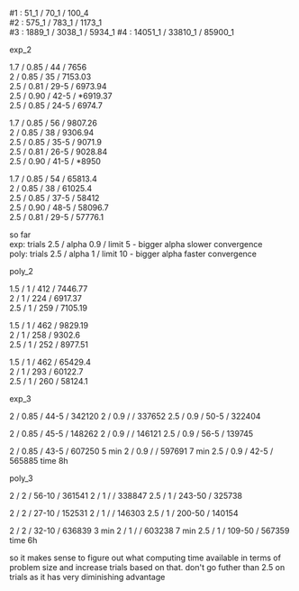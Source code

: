 \#1 : 51_1 / 70_1 / 100_4  
\#2 : 575_1 / 783_1 / 1173_1  
\#3 : 1889_1 / 3038_1 / 5934_1
\#4 : 14051_1 / 33810_1 / 85900_1  


exp_2

1.7 / 0.85 / 44   / 7656  
2   / 0.85 / 35   / 7153.03  
2.5 / 0.81 / 29-5 / 6973.94  
2.5 / 0.90 / 42-5 / *6919.37  
2.5 / 0.85 / 24-5 / 6974.7  

1.7 / 0.85 / 56   / 9807.26  
2   / 0.85 / 38   / 9306.94  
2.5 / 0.85 / 35-5 / 9071.9  
2.5 / 0.81 / 26-5 / 9028.84  
2.5 / 0.90 / 41-5 / *8950  

1.7 / 0.85 / 54   / 65813.4  
2   / 0.85 / 38   / 61025.4  
2.5 / 0.85 / 37-5 / 58412  
2.5 / 0.90 / 48-5 / 58096.7  
2.5 / 0.81 / 29-5 / 57776.1  

so far  
exp: trials 2.5 / alpha 0.9 / limit 5 - bigger alpha slower convergence  
poly: trials 2.5 / alpha 1 / limit 10 - bigger alpha faster convergence  

poly_2  

1.5 / 1 / 412 / 7446.77  
2   / 1 / 224 / 6917.37  
2.5 / 1 / 259 / 7105.19  

1.5 / 1 / 462 / 9829.19  
2   / 1 / 258 / 9302.6  
2.5 / 1 / 252 / 8977.51  

1.5 / 1 / 462 / 65429.4  
2   / 1 / 293 / 60122.7  
2.5 / 1 / 260 / 58124.1  


exp_3

2   / 0.85 / 44-5 / 342120
2   / 0.9  /      / 337652
2.5 / 0.9  / 50-5 / 322404

2   / 0.85 / 45-5 / 148262
2   / 0.9 /       / 146121
2.5 / 0.9  / 56-5 / 139745

2   / 0.85 / 43-5 / 607250 5 min
2   / 0.9  /      / 597691 7 min
2.5 / 0.9  / 42-5 / 565885 time 8h

poly_3

2   / 2 / 56-10  / 361541
2   / 1 /        / 338847
2.5 / 1 / 243-50 / 325738

2   / 2 / 27-10  / 152531
2   / 1 /        / 146303
2.5 / 1 / 200-50 / 140154

2   / 2 / 32-10  / 636839 3 min
2   / 1 /        / 603238 7 min
2.5 / 1 / 109-50 / 567359 time 6h

so it makes sense to figure out what computing time available in terms of
problem size and increase trials based on that. don't go futher than 2.5 on trials
as it has very diminishing advantage